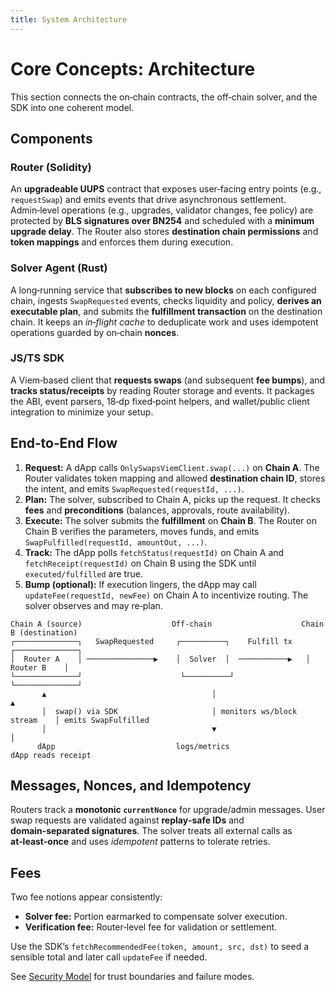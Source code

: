 ```yaml
---
title: System Architecture
---
```


# Core Concepts: Architecture

This section connects the on‑chain contracts, the off‑chain solver, and the SDK into one coherent model.

## Components

### Router (Solidity)

An **upgradeable UUPS** contract that exposes user‑facing entry points (e.g., `requestSwap`) and emits events that drive asynchronous settlement. Admin‑level operations (e.g., upgrades, validator changes, fee policy) are protected by **BLS signatures over BN254** and scheduled with a **minimum upgrade delay**. The Router also stores **destination chain permissions** and **token mappings** and enforces them during execution.

### Solver Agent (Rust)

A long‑running service that **subscribes to new blocks** on each configured chain, ingests `SwapRequested` events, checks liquidity and policy, **derives an executable plan**, and submits the **fulfillment transaction** on the destination chain. It keeps an *in‑flight cache* to deduplicate work and uses idempotent operations guarded by on‑chain **nonces**.

### JS/TS SDK

A Viem‑based client that **requests swaps** (and subsequent **fee bumps**), and **tracks status/receipts** by reading Router storage and events. It packages the ABI, event parsers, 18‑dp fixed‑point helpers, and wallet/public client integration to minimize your setup.

## End‑to‑End Flow

1. **Request:** A dApp calls `OnlySwapsViemClient.swap(...)` on **Chain A**. The Router validates token mapping and allowed **destination chain ID**, stores the intent, and emits `SwapRequested(requestId, ...)`.
2. **Plan:** The solver, subscribed to Chain A, picks up the request. It checks **fees** and **preconditions** (balances, approvals, route availability).
3. **Execute:** The solver submits the **fulfillment** on **Chain B**. The Router on Chain B verifies the parameters, moves funds, and emits `SwapFulfilled(requestId, amountOut, ...)`.
4. **Track:** The dApp polls `fetchStatus(requestId)` on Chain A and `fetchReceipt(requestId)` on Chain B using the SDK until `executed/fulfilled` are true.
5. **Bump (optional):** If execution lingers, the dApp may call `updateFee(requestId, newFee)` on Chain A to incentivize routing. The solver observes and may re‑plan.

```
Chain A (source)                    Off‑chain                    Chain B (destination)
┌──────────────┐   SwapRequested     ┌──────────┐    Fulfill tx   ┌──────────────┐
│  Router A    │ ───────────────▶    │  Solver  │  ───────────▶   │  Router B    │
└──────────────┘                      └──────────┘                 └──────────────┘
       ▲                                     │                             ▲
       │  swap() via SDK                     │ monitors ws/block stream    │ emits SwapFulfilled
       │                                     ▼                             │
      dApp                           logs/metrics                          dApp reads receipt
```

## Messages, Nonces, and Idempotency

Routers track a **monotonic `currentNonce`** for upgrade/admin messages. User swap requests are validated against **replay‑safe IDs** and **domain‑separated signatures**. The solver treats all external calls as **at‑least‑once** and uses *idempotent* patterns to tolerate retries.

## Fees

Two fee notions appear consistently:

- **Solver fee:** Portion earmarked to compensate solver execution.
- **Verification fee:** Router‑level fee for validation or settlement.

Use the SDK’s `fetchRecommendedFee(token, amount, src, dst)` to seed a sensible total and later call `updateFee` if needed.

See [Security Model](security.md) for trust boundaries and failure modes.
